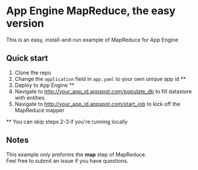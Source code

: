 <h1>App Engine MapReduce, the easy version</h1>

This is an easy, install-and-run example of MapReduce for App Engine

<h2>Quick start</h2>

1. Clone the repo
2. Change the `application` field in `app.yaml` to your own unique app id \*\*
3. Deploy to App Engine \*\*
4. Navigate to http://your_app_id.appspot.com/populate_db to fill datastore with entities
5. Navigate to http://your_app_id.appspot.com/start_job to kick off the MapReduce mapper

\*\* You can skip steps 2-3 if you're running locally


<h2>Notes</h2>

This example only preforms the **map** step of MapReduce.<br>
Feel free to submit an issue if you have questions.
